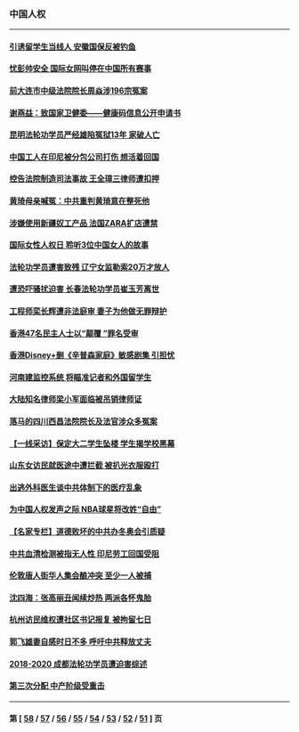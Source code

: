 ### 中国人权
---
#### [引诱留学生当线人 安徽国保反被钓鱼](../../pages/ncid278/n13410912.md) 
#### [忧彭帅安全 国际女网叫停在中国所有赛事](../../pages/ncid278/n13410980.md) 
#### [前大连市中级法院院长周焱涉196宗冤案](../../pages/ncid278/n13408040.md) 
#### [谢燕益：致国家卫健委——健康码信息公开申请书](../../pages/ncid278/n13408298.md) 
#### [昆明法轮功学员严经雄陷冤狱13年 家破人亡](../../pages/ncid278/n13408438.md) 
#### [中国工人在印尼被分包公司打伤 想活着回国](../../pages/ncid278/n13407389.md) 
#### [控告法院制造司法事故 王全璋三律师遭扣押](../../pages/ncid278/n13407502.md) 
#### [黄琦母亲喊冤：中共重判黄琦意在整死他](../../pages/ncid278/n13407651.md) 
#### [涉嫌使用新疆奴工产品 法国ZARA扩店遭禁](../../pages/ncid278/n13407522.md) 
#### [国际女性人权日 聆听3位中国女人的故事](../../pages/ncid278/n13406864.md) 
#### [法轮功学员遭害致残 辽宁女监勒索20万才放人](../../pages/ncid278/n13406210.md) 
#### [遭恐吓骚扰迫害 长春法轮功学员崔玉芳离世](../../pages/ncid278/n13406307.md) 
#### [工程师栾长辉遭非法庭审 妻子为他做无罪辩护](../../pages/ncid278/n13405677.md) 
#### [香港47名民主人士以“颠覆 ”罪名受审](../../pages/ncid278/n13406015.md) 
#### [香港Disney+删《辛普森家庭》敏感剧集 引担忧](../../pages/ncid278/n13406130.md) 
#### [河南建监控系统 将瞄准记者和外国留学生](../../pages/ncid278/n13406013.md) 
#### [大陆知名律师梁小军面临被吊销律师证](../../pages/ncid278/n13404552.md) 
#### [落马的四川西昌法院院长及法官涉众多冤案](../../pages/ncid278/n13400861.md) 
#### [【一线采访】保定大二学生坠楼 学生揭学校黑幕](../../pages/ncid278/n13405464.md) 
#### [山东女访民就医途中遭拦截 被扒光衣服殴打](../../pages/ncid278/n13404930.md) 
#### [出逃外科医生谈中共体制下的医疗乱象](../../pages/ncid278/n13404898.md) 
#### [为中国人权发声之际 NBA球星将改姓“自由”](../../pages/ncid278/n13404464.md) 
#### [【名家专栏】道德败坏的中共办冬奥会引质疑](../../pages/ncid278/n13403935.md) 
#### [中共血清检测被指无人性 印尼劳工回国受阻](../../pages/ncid278/n13404130.md) 
#### [伦敦唐人街华人集会酿冲突 至少一人被捕](../../pages/ncid278/n13403223.md) 
#### [沈四海：张高丽丑闻续炒热 两派各怀鬼胎](../../pages/ncid278/n13401756.md) 
#### [杭州访民维权遭社区书记报复 被拘留七日](../../pages/ncid278/n13401496.md) 
#### [郭飞雄妻自感时日不多 呼吁中共释放丈夫](../../pages/ncid278/n13401632.md) 
#### [2018-2020 成都法轮功学员遭迫害综述](../../pages/ncid278/n13398532.md) 
#### [第三次分配 中产阶级受重击](../../pages/ncid278/n13401007.md) 

---
#### 第 [ [58](./58.md) / [57](./57.md) / [56](./56.md) / [55](./55.md) / [54](./54.md) / [53](./53.md) / [52](./52.md) / [51](./51.md) ] 页
